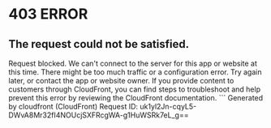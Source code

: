 # 403 ERROR

## The request could not be satisfied.

Request blocked. We can't connect to the server for this app or website at this time. There might be too much traffic or a configuration error. Try again later, or contact the app or website owner. If you provide content to customers through CloudFront, you can find steps to troubleshoot and help prevent this error by reviewing the CloudFront documentation. ```
Generated by cloudfront (CloudFront)
Request ID: uk1yl2Jn-cqyL5-DWvA8Mr32fI4NOUcjSXFRcgWA-g1HuWSRk7eL_g==

```

